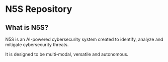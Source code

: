 # N5S Repository

## What is N5S?

N5S is an AI-powered cybersecurity system created to identify, analyze and mitigate cybersecurity threats.

It is designed to be multi-modal, versatile and autonomous.
